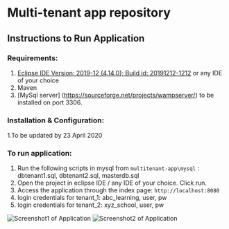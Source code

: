 # Multi-tenant app repository

## Instructions to Run Application

### Requirements:
1. [Eclipse IDE Version: 2019-12 (4.14.0); Build id: 20191212-1212](http://eclipse.org) or any IDE of your choice
2. Maven 
2. [MySql server] (https://sourceforge.net/projects/wampserver/) to be installed on port 3306.

### Installation & Configuration:
1.To be updated by 23 April 2020

### To run application:
1. Run the following scripts in mysql from `multitenant-app\mysql` : dbtenant1.sql, dbtenant2.sql, masterdb.sql
2.	Open the project in eclipse IDE / any IDE of your choice. Click run.
3. Access the application through the index page: `http://localhost:8080`
4. login credentials for tenant_1: abc_learning, user, pw
5. login credentials for tenant_2: xyz_school, user, pw

![Screenshot1 of Application]("app-ss1.jpg")
![Screenshot2 of Application]("app-ss2.jpg")